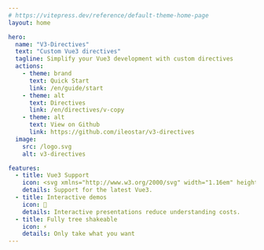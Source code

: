 ```yaml
---
# https://vitepress.dev/reference/default-theme-home-page
layout: home

hero:
  name: "V3-Directives"
  text: "Custom Vue3 directives"
  tagline: Simplify your Vue3 development with custom directives
  actions:
    - theme: brand
      text: Quick Start
      link: /en/guide/start
    - theme: alt
      text: Directives
      link: /en/directives/v-copy
    - theme: alt
      text: View on Github
      link: https://github.com/ileostar/v3-directives
  image:
    src: /logo.svg
    alt: v3-directives

features:
  - title: Vue3 Support
    icon: <svg xmlns="http://www.w3.org/2000/svg" width="1.16em" height="1em" viewBox="0 0 256 221"><path fill="#41B883" d="M204.8 0H256L128 220.8L0 0h97.92L128 51.2L157.44 0z"/><path fill="#41B883" d="m0 0l128 220.8L256 0h-51.2L128 132.48L50.56 0z"/><path fill="#35495E" d="M50.56 0L128 133.12L204.8 0h-47.36L128 51.2L97.92 0z"/></svg>
    details: Support for the latest Vue3.
  - title: Interactive demos
    icon: 🎪
    details: Interactive presentations reduce understanding costs.
  - title: Fully tree shakeable
    icon: ⚡
    details: Only take what you want
---
```


<style>
.image-src[alt="v3-directives"] {
    max-width: 160px;
    max-height: 160px;
}

@media (min-width: 640px) {
.image-src[alt="v3-directives"] {
    max-width: 200px;
    max-height: 200px;
}
}

@media (min-width: 960px) {
.image-src[alt="v3-directives"] {
    max-width: 340px;
    max-height: 340px;
}
}
</style>
